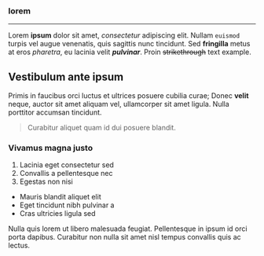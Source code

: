 ### lorem
---
Lorem **ipsum** dolor sit amet, *consectetur* adipiscing elit. Nullam `euismod` turpis vel augue venenatis, quis sagittis nunc tincidunt. Sed **fringilla** metus at eros *pharetra*, eu lacinia velit __*pulvinar*__. Proin ~~strikethrough~~ text example.

## Vestibulum ante ipsum
Primis in faucibus orci luctus et ultrices posuere cubilia curae; Donec **velit** neque, auctor sit amet aliquam vel, ullamcorper sit amet ligula. Nulla porttitor accumsan tincidunt. 

> Curabitur aliquet quam id dui posuere blandit.

### Vivamus magna justo
1. Lacinia eget consectetur sed
2. Convallis a pellentesque nec
3. Egestas non nisi

- Mauris blandit aliquet elit
- Eget tincidunt nibh pulvinar a
- Cras ultricies ligula sed

Nulla quis lorem ut libero malesuada feugiat. Pellentesque in ipsum id orci porta dapibus. Curabitur non nulla sit amet nisl tempus convallis quis ac lectus.